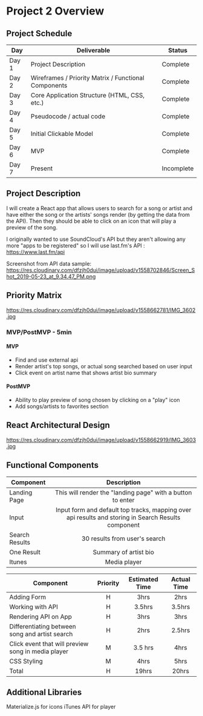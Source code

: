 # Project 2 Overview

## Project Schedule


|  Day | Deliverable | Status
|---|---| ---|
|Day 1| Project Description | Complete
|Day 2| Wireframes / Priority Matrix / Functional Components | Complete
|Day 3| Core Application Structure (HTML, CSS, etc.) | Complete
|Day 4| Pseudocode / actual code | Complete
|Day 5| Initial Clickable Model  | Complete
|Day 6| MVP | Complete
|Day 7| Present | Incomplete

## Project Description

I will create a React app that allows users to search for a song or artist and have either the song or the artists' songs render (by getting the data from the API). Then they should be able to click on an icon that will play a preview of the song.

I originally wanted to use SoundCloud's API but they aren't allowing any more "apps to be registered" so I will use last.fm's API : 
https://www.last.fm/api 

Screenshot from API data sample: 
https://res.cloudinary.com/dfzjh0dui/image/upload/v1558702846/Screen_Shot_2019-05-23_at_9.34.47_PM.png 
## Priority Matrix

https://res.cloudinary.com/dfzjh0dui/image/upload/v1558662781/IMG_3602.jpg 

### MVP/PostMVP - 5min

#### MVP 

- Find and use external api 
- Render artist's top songs, or actual song searched based on user input
- Click event on artist name that shows artist bio summary

#### PostMVP 

- Ability to play preview of song chosen by clicking on a "play" icon
- Add songs/artists to favorites section

## React Architectural Design

https://res.cloudinary.com/dfzjh0dui/image/upload/v1558662919/IMG_3603.jpg 

## Functional Components

| Component | Description | 
| --- | :---: |  
| Landing Page | This will render the "landing page" with a button to enter| 
| Input | Input form and default top tracks, mapping over api results and storing in Search Results component| 
| Search Results | 30 results from user's search | 
| One Result | Summary of artist bio |
| Itunes | Media player |


| Component | Priority | Estimated Time | Actual Time |
| --- | :---: |  :---: | :---: |
| Adding Form | H | 3hrs| 2hrs |
| Working with API | H | 3.5hrs| 3.5hrs |
| Rendering API on App | H | 3hrs | 3hrs |
| Differentiating between song and artist search | H | 2hrs | 2.5hrs |
| Click event that will preview song in media player | M | 3.5 hrs | 4hrs | 
| CSS Styling | M | 4hrs | 5hrs |
| Total | H | 19hrs| 20hrs | 

## Additional Libraries
 Materialize.js for icons
 iTunes API for player
